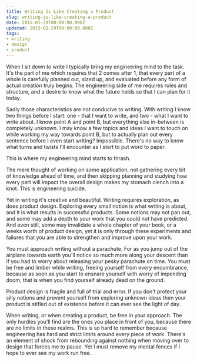```yaml
---
title: Writing Is Like Creating a Product
slug: writing-is-like-creating-a-product
date: 2015-01-29T00:00:00.000Z
updated: 2015-01-29T00:00:00.000Z
tags:
- writing
- design
- product
---
```


When I sit down to write I typically bring my engineering mind to the task. It's the part of me which requires that 2 comes after 1, that every part of a whole is carefully planned out, sized up, and evaluated before any form of actual creation truly begins. The engineering side of me requires rules and structure, and a desire to know what the future holds so that I can plan for it today.

Sadly those characteristics are not conducive to writing. With writing I know two things before I start: one - that I want to write, and two - what I want to write about. I know point A and point B, but everything else in-between is completely unknown. I may know a few topics and ideas I want to touch on while working my way towards point B, but to actually plan out every sentence before I even start writing? Impossible. There's no way to know what turns and twists I'll encounter as I start to put word to paper.

This is where my engineering mind starts to thrash.

The mere thought of working on some application, not gathering every bit of knowledge ahead of time, and then skipping planning and studying how every part will impact the overall design makes my stomach clench into a knot. This is engineering suicide.

Yet in writing it's creative and beautiful. Writing requires exploration, as does product design. Exploring every small notion is what writing is about, and it is what results in successful products. Some notions may not pan out, and some may add a depth to your work that you could not have predicted. And even still, some may invalidate a whole chapter of your book, or a weeks worth of product design, yet it is only through these experiments and failures that you are able to strengthen and improve upon your work.

You must approach writing without a parachute. For as you jump out of the airplane towards earth you'll notice so much more along your descent than if you had to worry about releasing your pesky parachute on time. You must be free and limber while writing, freeing yourself from every encumbrance, because as soon as you start to ensnare yourself with worry of impending doom, that is when you find yourself already dead on the ground.

Product design is fragile and full of trial and error. If you don't protect your silly notions and prevent yourself from exploring unknown ideas then your product is stifled out of existence before it can ever see the light of day.

When writing, or when creating a product, be free in your approach. The only hurdles you'll find are the ones you place in front of you, because there are no limits in these realms. This is so hard to remember because engineering has hard and strict limits around every piece of work. There's an element of shock from rebounding against nothing when moving over to design that forces me to pause. Yet I must remove my mental fences if I hope to ever see my work run free.